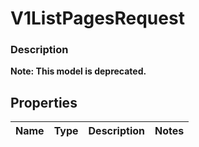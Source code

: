 
# V1ListPagesRequest

### Description


**Note: This model is deprecated.**

## Properties
Name | Type | Description | Notes
------------ | ------------- | ------------- | -------------



